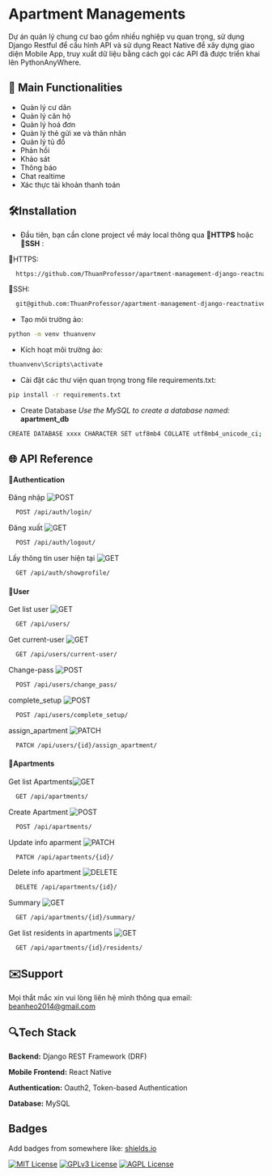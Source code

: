 
# **Apartment Managements**

Dự án quản lý chung cư bao gồm nhiều nghiệp vụ quan trọng, sử dụng Django Restful để cấu hình API và sử dụng React Native để xây dựng giao diện Mobile App, truy xuất dữ liệu bằng cách gọi các API đã được triển khai lên PythonAnyWhere.
    


## 🧩 Main Functionalities
- Quản lý cư dân
- Quản lý căn hộ
- Quản lý hoá đơn
- Quản lý thẻ gửi xe và thân nhân
- Quản lý tủ đồ
- Phản hồi
- Khảo sát
- Thông báo
- Chat realtime
- Xác thực tài khoản thanh toán



## 🛠️Installation

- Đầu tiên, bạn cần clone project về máy local thông qua **🔗HTTPS** hoặc **🔗SSH** :

🔗HTTPS:
```bash
  https://github.com/ThuanProfessor/apartment-management-django-reactnative.git
```
🔗SSH:
```bash
  git@github.com:ThuanProfessor/apartment-management-django-reactnative.git
```

- Tạo môi trường ảo:
```bash
python -m venv thuanvenv
```
- Kích hoạt môi trường ảo:
```bash
thuanvenv\Scripts\activate
```
- Cài đặt các thư viện quan trọng trong file requirements.txt:
```bash
pip install -r requirements.txt
```
- Create Database
*Use the MySQL to create a database named:* **apartment_db**
```bash
CREATE DATABASE xxxx CHARACTER SET utf8mb4 COLLATE utf8mb4_unicode_ci;
```



## 🌐 API Reference

#### 🔐Authentication

Đăng nhập
![POST](https://img.shields.io/badge/-POST-brightgreen)  
```bash 
  POST /api/auth/login/
```
Đăng xuất
![GET](https://img.shields.io/badge/-GET-blue)  
```bash 
  POST /api/auth/logout/
```


Lấy thông tin user hiện tại
![GET](https://img.shields.io/badge/-GET-blue)  
```bash 
  GET /api/auth/showprofile/
```
#### 👤User
Get list user
![GET](https://img.shields.io/badge/-GET-blue)  
```bash 
  GET /api/users/
```
Get current-user
![GET](https://img.shields.io/badge/-GET-blue)  
```bash  
  GET /api/users/current-user/
```
Change-pass
![POST](https://img.shields.io/badge/-POST-brightgreen)  
```bash 
  POST /api/users/change_pass/
```
complete_setup
![POST](https://img.shields.io/badge/-POST-brightgreen)  
```bash 
  POST /api/users/complete_setup/
```
assign_apartment
![PATCH](https://img.shields.io/badge/-PATCH-lightblue)  
```bash 
  PATCH /api/users/{id}/assign_apartment/
```
#### 🏢Apartments
Get list Apartments![GET](https://img.shields.io/badge/-GET-blue)  
```bash 
  GET /api/apartments/
```
Create Apartment
![POST](https://img.shields.io/badge/-POST-brightgreen)  
```bash 
  POST /api/apartments/
```
Update info aparment
![PATCH](https://img.shields.io/badge/-PATCH-lightblue)  
```bash 
  PATCH /api/apartments/{id}/
```
Delete info apartment
![DELETE](https://img.shields.io/badge/-DELETE-red)  
```bash 
  DELETE /api/apartments/{id}/
```
Summary
![GET](https://img.shields.io/badge/-GET-blue)  
```bash 
  GET /api/apartments/{id}/summary/
```
Get list residents in apartments
![GET](https://img.shields.io/badge/-GET-blue)  
```bash 
  GET /api/apartments/{id}/residents/
```





## ✉️Support

Mọi thắt mắc xin vui lòng liên hệ mình thông qua email: beanheo2014@gmail.com


## 🔍Tech Stack

**Backend:** Django REST Framework (DRF)

**Mobile Frontend:** React Native

**Authentication:** Oauth2, Token-based Authentication

**Database:** MySQL


## Badges

Add badges from somewhere like: [shields.io](https://shields.io/)

[![MIT License](https://img.shields.io/badge/License-MIT-green.svg)](https://choosealicense.com/licenses/mit/)
[![GPLv3 License](https://img.shields.io/badge/License-GPL%20v3-yellow.svg)](https://opensource.org/licenses/)
[![AGPL License](https://img.shields.io/badge/license-AGPL-blue.svg)](http://www.gnu.org/licenses/agpl-3.0)

